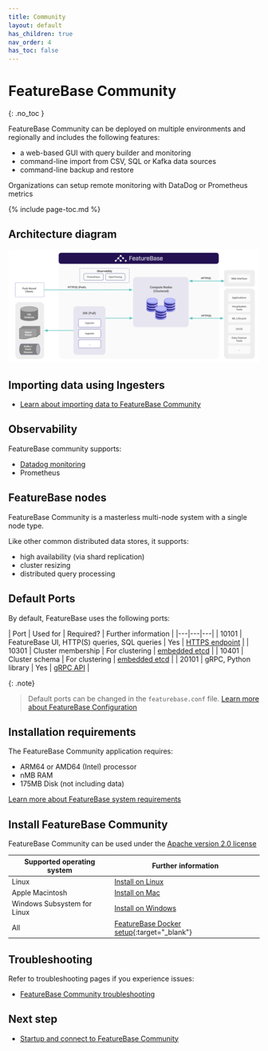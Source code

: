 ```yaml
---
title: Community
layout: default
has_children: true
nav_order: 4
has_toc: false
---
```


# FeatureBase Community
{: .no_toc }

FeatureBase Community can be deployed on multiple environments and regionally and includes the following features:
* a web-based GUI with query builder and monitoring
* command-line import from CSV, SQL or Kafka data sources
* command-line backup and restore

Organizations can setup remote monitoring with DataDog or Prometheus metrics

{% include page-toc.md %}

## Architecture diagram

![FeatureBase Network Architecture Diagram](/assets/images/community/featurebase-architecture-diagram.png "FeatureBase Network Architecture Diagram")

## Importing data using Ingesters

* [Learn about importing data to FeatureBase Community](/docs/community/com-ingest/com-ingest-manage)

## Observability

FeatureBase community supports:

* [Datadog monitoring](/docs/community/com-monitoring/old-datadog)
* Prometheus

## FeatureBase nodes

FeatureBase Community is a masterless multi-node system with a single node type.

Like other common distributed data stores, it supports:
* high availability (via shard replication)
* cluster resizing
* distributed query processing

## Default Ports

By default, FeatureBase uses the following ports:

| Port | Used for | Required? | Further information |
|---|---|---|
| 10101 | FeatureBase UI, HTTP(S) queries, SQL queries | Yes | [HTTPS endpoint](/docs/community/com-api/old-http-endpoint) |
| 10301 | Cluster membership | For clustering | [embedded etcd](https://pkg.go.dev/github.com/coreos/etcd/embed) |
| 10401 | Cluster schema | For clustering | [embedded etcd](https://pkg.go.dev/github.com/coreos/etcd/embed) |
| 20101 | gRPC, Python library | Yes | [gRPC API](/docs/community/com-api/old-grpc-api) |

{: .note}
>Default ports can be changed in the `featurebase.conf` file.
>[Learn more about FeatureBase Configuration](/docs/community/com-config/com-config-home)

## Installation requirements

The FeatureBase Community application requires:

* ARM64 or AMD64 (Intel) processor
* nMB RAM
* 175MB Disk (not including data)

[Learn more about FeatureBase system requirements](/docs/community/com-config/old-size-featurebase-database)

## Install FeatureBase Community

FeatureBase Community can be used under the [Apache version 2.0 license](https://www.apache.org/licenses/LICENSE-2.0.html)

| Supported operating system | Further information |
|---|---|
| Linux | [Install on Linux](/docs/community/com-install-linux) |
| Apple Macintosh | [Install on Mac](/docs/community/com-install-mac) |
| Windows Subsystem for Linux | [Install on Windows](/docs/community/com-install-windows) |
| All | [FeatureBase Docker setup](https://www.featurebase.com/blog/featurebase-with-a-simple-docker-deployment){:target="_blank"} |

## Troubleshooting

Refer to troubleshooting pages if you experience issues:

* [FeatureBase Community troubleshooting](/docs/community/com-troubleshooting/com-troubleshooting-home)

## Next step

* [Startup and connect to FeatureBase Community](/docs/community/com-startup-connect)
